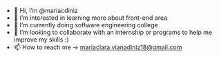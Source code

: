 - 👋 Hi, I’m @mariacdiniz
- 👀 I’m interested in learning more about front-end area 
- 🌱 I’m currently doing software engineering college 
- 💞️ I’m looking to collaborate with an internship or programs to help me improve my skills :)
- 📫 How to reach me -> mariaclara.vianadiniz18@gmail.com

<!---
mariacdiniz/mariacdiniz is a ✨ special ✨ repository because its `README.md` (this file) appears on your GitHub profile.
You can click the Preview link to take a look at your changes.
--->

